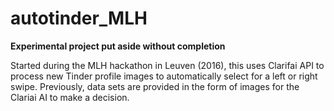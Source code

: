 # autotinder_MLH

**Experimental project put aside without completion**


Started during the MLH hackathon in Leuven (2016), this uses Clarifai API to process new Tinder profile images to automatically select for
a left or right swipe. Previously, data sets are provided in the form of images for the Clariai AI to make a decision.
